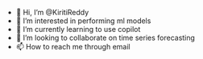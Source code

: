 - 👋 Hi, I’m @KiritiReddy
- 👀 I’m interested in performing ml models
- 🌱 I’m currently learning to use copilot 
- 💞️ I’m looking to collaborate on time series forecasting
- 📫 How to reach me through email 

<!---
KiritiReddy3/KiritiReddy3 is a ✨ special ✨ repository because its `README.md` (this file) appears on your GitHub profile.
You can click the Preview link to take a look at your changes.
--->
